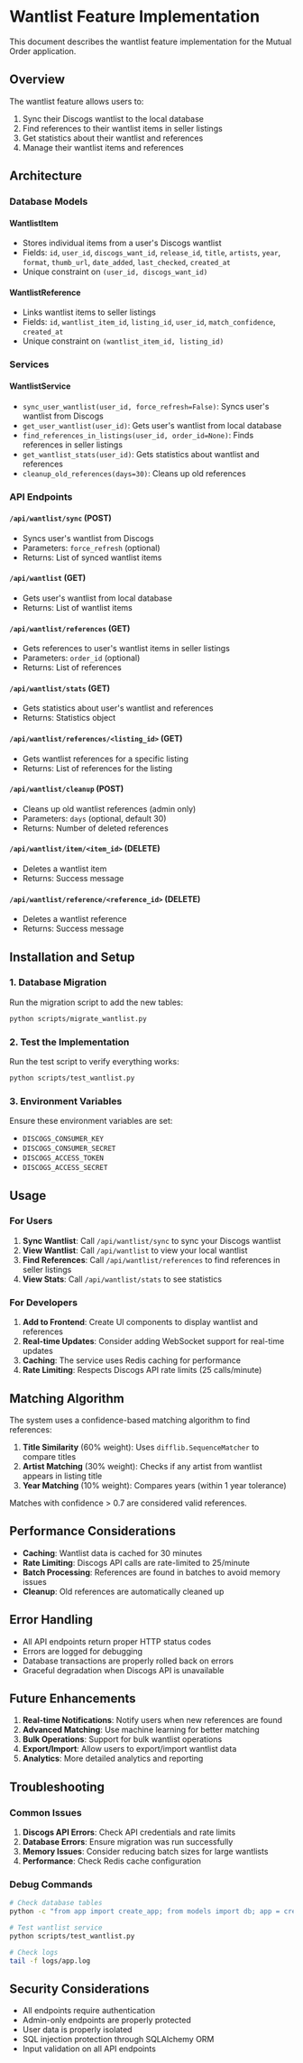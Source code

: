 # Wantlist Feature Implementation

This document describes the wantlist feature implementation for the Mutual Order application.

## Overview

The wantlist feature allows users to:
1. Sync their Discogs wantlist to the local database
2. Find references to their wantlist items in seller listings
3. Get statistics about their wantlist and references
4. Manage their wantlist items and references

## Architecture

### Database Models

#### WantlistItem
- Stores individual items from a user's Discogs wantlist
- Fields: `id`, `user_id`, `discogs_want_id`, `release_id`, `title`, `artists`, `year`, `format`, `thumb_url`, `date_added`, `last_checked`, `created_at`
- Unique constraint on `(user_id, discogs_want_id)`

#### WantlistReference
- Links wantlist items to seller listings
- Fields: `id`, `wantlist_item_id`, `listing_id`, `user_id`, `match_confidence`, `created_at`
- Unique constraint on `(wantlist_item_id, listing_id)`

### Services

#### WantlistService
- `sync_user_wantlist(user_id, force_refresh=False)`: Syncs user's wantlist from Discogs
- `get_user_wantlist(user_id)`: Gets user's wantlist from local database
- `find_references_in_listings(user_id, order_id=None)`: Finds references in seller listings
- `get_wantlist_stats(user_id)`: Gets statistics about wantlist and references
- `cleanup_old_references(days=30)`: Cleans up old references

### API Endpoints

#### `/api/wantlist/sync` (POST)
- Syncs user's wantlist from Discogs
- Parameters: `force_refresh` (optional)
- Returns: List of synced wantlist items

#### `/api/wantlist` (GET)
- Gets user's wantlist from local database
- Returns: List of wantlist items

#### `/api/wantlist/references` (GET)
- Gets references to user's wantlist items in seller listings
- Parameters: `order_id` (optional)
- Returns: List of references

#### `/api/wantlist/stats` (GET)
- Gets statistics about user's wantlist and references
- Returns: Statistics object

#### `/api/wantlist/references/<listing_id>` (GET)
- Gets wantlist references for a specific listing
- Returns: List of references for the listing

#### `/api/wantlist/cleanup` (POST)
- Cleans up old wantlist references (admin only)
- Parameters: `days` (optional, default 30)
- Returns: Number of deleted references

#### `/api/wantlist/item/<item_id>` (DELETE)
- Deletes a wantlist item
- Returns: Success message

#### `/api/wantlist/reference/<reference_id>` (DELETE)
- Deletes a wantlist reference
- Returns: Success message

## Installation and Setup

### 1. Database Migration
Run the migration script to add the new tables:

```bash
python scripts/migrate_wantlist.py
```

### 2. Test the Implementation
Run the test script to verify everything works:

```bash
python scripts/test_wantlist.py
```

### 3. Environment Variables
Ensure these environment variables are set:
- `DISCOGS_CONSUMER_KEY`
- `DISCOGS_CONSUMER_SECRET`
- `DISCOGS_ACCESS_TOKEN`
- `DISCOGS_ACCESS_SECRET`

## Usage

### For Users
1. **Sync Wantlist**: Call `/api/wantlist/sync` to sync your Discogs wantlist
2. **View Wantlist**: Call `/api/wantlist` to view your local wantlist
3. **Find References**: Call `/api/wantlist/references` to find references in seller listings
4. **View Stats**: Call `/api/wantlist/stats` to see statistics

### For Developers
1. **Add to Frontend**: Create UI components to display wantlist and references
2. **Real-time Updates**: Consider adding WebSocket support for real-time updates
3. **Caching**: The service uses Redis caching for performance
4. **Rate Limiting**: Respects Discogs API rate limits (25 calls/minute)

## Matching Algorithm

The system uses a confidence-based matching algorithm to find references:

1. **Title Similarity** (60% weight): Uses `difflib.SequenceMatcher` to compare titles
2. **Artist Matching** (30% weight): Checks if any artist from wantlist appears in listing title
3. **Year Matching** (10% weight): Compares years (within 1 year tolerance)

Matches with confidence > 0.7 are considered valid references.

## Performance Considerations

- **Caching**: Wantlist data is cached for 30 minutes
- **Rate Limiting**: Discogs API calls are rate-limited to 25/minute
- **Batch Processing**: References are found in batches to avoid memory issues
- **Cleanup**: Old references are automatically cleaned up

## Error Handling

- All API endpoints return proper HTTP status codes
- Errors are logged for debugging
- Database transactions are properly rolled back on errors
- Graceful degradation when Discogs API is unavailable

## Future Enhancements

1. **Real-time Notifications**: Notify users when new references are found
2. **Advanced Matching**: Use machine learning for better matching
3. **Bulk Operations**: Support for bulk wantlist operations
4. **Export/Import**: Allow users to export/import wantlist data
5. **Analytics**: More detailed analytics and reporting

## Troubleshooting

### Common Issues

1. **Discogs API Errors**: Check API credentials and rate limits
2. **Database Errors**: Ensure migration was run successfully
3. **Memory Issues**: Consider reducing batch sizes for large wantlists
4. **Performance**: Check Redis cache configuration

### Debug Commands

```bash
# Check database tables
python -c "from app import create_app; from models import db; app = create_app(); app.app_context().push(); print(db.inspect(db.engine).get_table_names())"

# Test wantlist service
python scripts/test_wantlist.py

# Check logs
tail -f logs/app.log
```

## Security Considerations

- All endpoints require authentication
- Admin-only endpoints are properly protected
- User data is properly isolated
- SQL injection protection through SQLAlchemy ORM
- Input validation on all API endpoints
